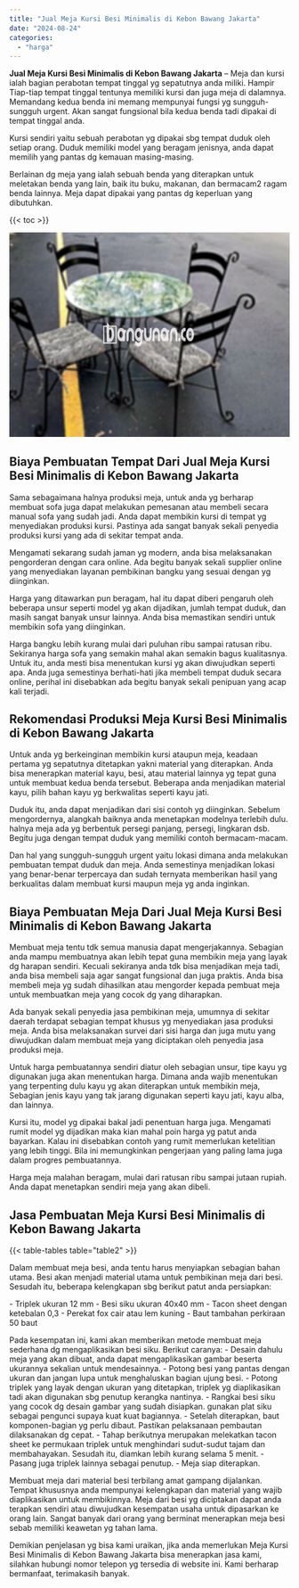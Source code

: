 ```yaml
---
title: "Jual Meja Kursi Besi Minimalis di Kebon Bawang Jakarta"
date: "2024-08-24"
categories: 
  - "harga"
---
```


**Jual Meja Kursi Besi Minimalis di Kebon Bawang Jakarta** – Meja dan kursi ialah bagian perabotan tempat tinggal yg sepatutnya anda miliki. Hampir Tiap-tiap tempat tinggal tentunya memiliki kursi dan juga meja di dalamnya. Memandang kedua benda ini memang mempunyai fungsi yg sungguh-sungguh urgent. Akan sangat fungsional bila kedua benda tadi dipakai di tempat tinggal anda.

Kursi sendiri yaitu sebuah perabotan yg dipakai sbg tempat duduk oleh setiap orang. Duduk memiliki model yang beragam jenisnya, anda dapat memilih yang pantas dg kemauan masing-masing.

Berlainan dg meja yang ialah sebuah benda yang diterapkan untuk meletakan benda yang lain, baik itu buku, makanan, dan bermacam2 ragam benda lainnya. Meja dapat dipakai yang pantas dg keperluan yang dibutuhkan.

{{< toc >}}

![Jual Meja Kursi Besi Minimalis di Kebon Bawang Jakarta](/images/jual-meja-besi-murah29.png)

## Biaya Pembuatan Tempat Dari Jual Meja Kursi Besi Minimalis di Kebon Bawang Jakarta

Sama sebagaimana halnya produksi meja, untuk anda yg berharap membuat sofa juga dapat melakukan pemesanan atau membeli secara manual sofa yang sudah jadi. Anda dapat membikin kursi di tempat yg menyediakan produksi kursi. Pastinya ada sangat banyak sekali penyedia produksi kursi yang ada di sekitar tempat anda.

Mengamati sekarang sudah jaman yg modern, anda bisa melaksanakan pengorderan dengan cara online. Ada begitu banyak sekali supplier online yang menyediakan layanan pembikinan bangku yang sesuai dengan yg diinginkan.

Harga yang ditawarkan pun beragam, hal itu dapat diberi pengaruh oleh beberapa unsur seperti model yg akan dijadikan, jumlah tempat duduk, dan masih sangat banyak unsur lainnya. Anda bisa memastikan sendiri untuk membikin sofa yang diinginkan.

Harga bangku lebih kurang mulai dari puluhan ribu sampai ratusan ribu. Sekiranya harga sofa yang semakin mahal akan semakin bagus kualitasnya. Untuk itu, anda mesti bisa menentukan kursi yg akan diwujudkan seperti apa. Anda juga semestinya berhati-hati jika membeli tempat duduk secara online, perihal ini disebabkan ada begitu banyak sekali penipuan yang acap kali terjadi.

## Rekomendasi Produksi Meja Kursi Besi Minimalis di Kebon Bawang Jakarta

Untuk anda yg berkeinginan membikin kursi ataupun meja, keadaan pertama yg sepatutnya ditetapkan yakni material yang diterapkan. Anda bisa menerapkan material kayu, besi, atau material lainnya yg tepat guna untuk membuat kedua benda tersebut. Beberapa anda menjadikan material kayu, pilih bahan kayu yg berkwalitas seperti kayu jati.

Duduk itu, anda dapat menjadikan dari sisi contoh yg diinginkan. Sebelum mengordernya, alangkah baiknya anda menetapkan modelnya terlebih dulu. halnya meja ada yg berbentuk persegi panjang, persegi, lingkaran dsb. Begitu juga dengan tempat duduk yang memiliki contoh bermacam-macam.

Dan hal yang sungguh-sungguh urgent yaitu lokasi dimana anda melakukan pembuatan tempat duduk dan meja. Anda semestinya menjadikan lokasi yang benar-benar terpercaya dan sudah ternyata memberikan hasil yang berkualitas dalam membuat kursi maupun meja yg anda inginkan.

## Biaya Pembuatan Meja Dari Jual Meja Kursi Besi Minimalis di Kebon Bawang Jakarta

Membuat meja tentu tdk semua manusia dapat mengerjakannya. Sebagian anda mampu membuatnya akan lebih tepat guna membikin meja yang layak dg harapan sendiri. Kecuali sekiranya anda tdk bisa menjadikan meja tadi, anda bisa membeli saja agar sangat fungsional dan juga praktis. Anda bisa membeli meja yg sudah dihasilkan atau mengorder kepada pembuat meja untuk membuatkan meja yang cocok dg yang diharapkan.

Ada banyak sekali penyedia jasa pembikinan meja, umumnya di sekitar daerah terdapat sebagian tempat khusus yg menyediakan jasa produksi meja. Anda bisa melaksanakan survei dari sisi harga dan juga mutu yang diwujudkan dalam membuat meja yang diciptakan oleh penyedia jasa produksi meja.

Untuk harga pembuatannya sendiri diatur oleh sebagian unsur, tipe kayu yg digunakan juga akan menentukan harga. Dimana anda wajib menentukan yang terpenting dulu kayu yg akan diterapkan untuk membikin meja, Sebagian jenis kayu yang tak jarang digunakan seperti kayu jati, kayu alba, dan lainnya.

Kursi itu, model yg dipakai bakal jadi penentuan harga juga. Mengamati rumit model yg dijadikan maka kian mahal poin harga yg patut anda bayarkan. Kalau ini disebabkan contoh yang rumit memerlukan ketelitian yang lebih tinggi. Bila ini memungkinkan pengerjaan yang paling lama juga dalam progres pembuatannya.

Harga meja malahan beragam, mulai dari ratusan ribu sampai jutaan rupiah. Anda dapat menetapkan sendiri meja yang akan dibeli.

## Jasa Pembuatan Meja Kursi Besi Minimalis di Kebon Bawang Jakarta

{{< table-tables table="table2" >}}

Dalam membuat meja besi, anda tentu harus menyiapkan sebagian bahan utama. Besi akan menjadi material utama untuk pembikinan meja dari besi. Sesudah itu, beberapa kelengkapan sbg berikut patut anda persiapkan:

\- Triplek ukuran 12 mm - Besi siku ukuran 40x40 mm - Tacon sheet dengan ketebalan 0,3 - Perekat fox cair atau lem kuning - Baut tambahan perkiraan 50 baut

Pada kesempatan ini, kami akan memberikan metode membuat meja sederhana dg mengaplikasikan besi siku. Berikut caranya: - Desain dahulu meja yang akan dibuat, anda dapat mengaplikasikan gambar beserta ukurannya sekalian untuk mendesainnya. - Potong besi yang pantas dengan ukuran dan jangan lupa untuk menghaluskan bagian ujung besi. - Potong triplek yang layak dengan ukuran yang ditetapkan, triplek yg diaplikasikan tadi akan digunakan sbg penutup kerangka nantinya. - Rangkai besi siku yang cocok dg desain gambar yang sudah disiapkan. gunakan plat siku sebagai pengunci supaya kuat kuat bagiannya. - Setelah diterapkan, baut komponen-bagian yg perlu dibaut. Pastikan pelaksanaan pembautan dilaksanakan dg cepat. - Tahap berikutnya merupakan melekatkan tacon sheet ke permukaan triplek untuk menghindari sudut-sudut tajam dan membahayakan. Sesudah itu, diamkan lebih kurang selama 5 menit. - Pasang juga triplek lainnya sebagai penutup. - Meja siap diterapkan.

Membuat meja dari material besi terbilang amat gampang dijalankan. Tempat khususnya anda mempunyai kelengkapan dan material yang wajib diaplikasikan untuk membikinnya. Meja dari besi yg diciptakan dapat anda terapkan sendiri atau diwujudkan kesempatan usaha untuk dipasarkan ke orang lain. Sangat banyak dari orang yang berminat menerapkan meja besi sebab memiliki keawetan yg tahan lama.

Demikian penjelasan yg bisa kami uraikan, jika anda memerlukan Meja Kursi Besi Minimalis di Kebon Bawang Jakarta bisa menerapkan jasa kami, silahkan hubungi nomor telepon yg tersedia di website ini. Kami berharap bermanfaat, terimakasih banyak.
